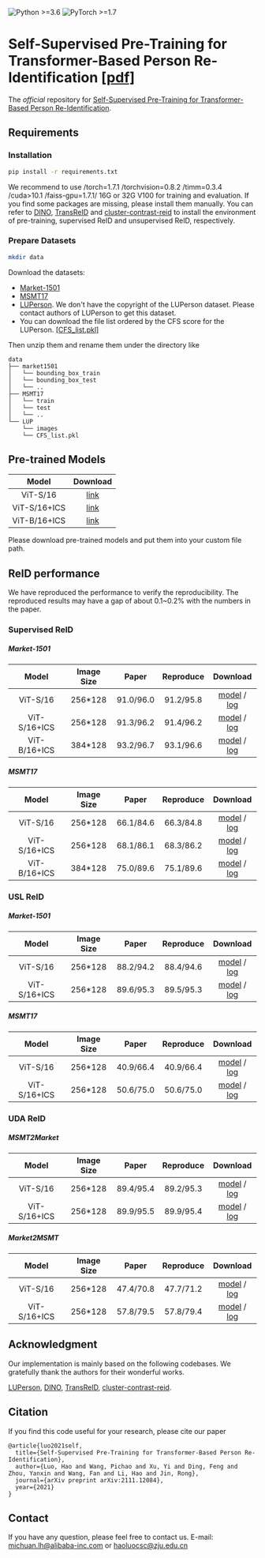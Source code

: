 ![Python >=3.6](https://img.shields.io/badge/Python->=3.6-yellow.svg)
![PyTorch >=1.7](https://img.shields.io/badge/PyTorch->=1.7-blue.svg)

# Self-Supervised Pre-Training for Transformer-Based Person Re-Identification [[pdf]](https://arxiv.org/pdf/2111.12084)
The *official* repository for [Self-Supervised Pre-Training for Transformer-Based Person Re-Identification](https://arxiv.org/pdf/2111.12084).

## Requirements

### Installation
```bash
pip install -r requirements.txt
```
We recommend to use /torch=1.7.1 /torchvision=0.8.2 /timm=0.3.4 /cuda>10.1 /faiss-gpu=1.7.1/ 16G or 32G V100 for training and evaluation. If you find some packages are missing, please install them manually.
You can refer to [DINO](https://github.com/facebookresearch/dino), [TransReID](https://github.com/damo-cv/TransReID) and [cluster-contrast-reid](https://github.com/alibaba/cluster-contrast-reid) to install the environment of pre-training, supervised ReID and unsupervised ReID, respectively.

### Prepare Datasets

```bash
mkdir data
```

Download the datasets:
- [Market-1501](https://drive.google.com/file/d/0B8-rUzbwVRk0c054eEozWG9COHM/view)
- [MSMT17](https://arxiv.org/abs/1711.08565)
- [LUPerson](https://github.com/DengpanFu/LUPerson). We don't have the copyright of the LUPerson dataset. Please contact authors of LUPerson to get this dataset.
- You can download the file list ordered by the CFS score for the LUPerson. [[CFS_list.pkl]](https://drive.google.com/file/d/1D6RaiOv3F2WSABYfQB1Aa88mwGoVNa3k/view?usp=sharing)

Then unzip them and rename them under the directory like

```
data
├── market1501
│   └── bounding_box_train
│   └── bounding_box_test
│   └── ..
├── MSMT17
│   └── train
│   └── test
│   └── ..
└── LUP
    └── images 
    └── CFS_list.pkl 
```

## Pre-trained Models
| Model         | Download |
| :------:      | :------: |
| ViT-S/16      | [link](https://drive.google.com/file/d/1ODxA7mJv17UfzwfXtY9dTWNsYghoNWGB/view?usp=sharing) |
| ViT-S/16+ICS  | [link](https://drive.google.com/file/d/18FL9JaJNlo15-UksalcJRXX-0dgo4Mz4/view?usp=sharing) |
| ViT-B/16+ICS  | [link](https://drive.google.com/file/d/1ZFMCBZ-lNFMeBD5K8PtJYJfYEk5D9isd/view?usp=sharing) |

Please download pre-trained models and put them into your custom file path.

## ReID performance

We have reproduced the performance to verify the reproducibility. The reproduced results may have a gap of about 0.1~0.2% with the numbers in the paper.

### Supervised ReID

##### Market-1501
| Model         | Image Size|Paper | Reproduce | Download |
| :------:      | :------: |:------: | :------: |:------: |
| ViT-S/16      | 256*128 |91.0/96.0 | 91.2/95.8|[model](https://drive.google.com/file/d/1lED8sKkiFAHp5LEzfhUSmF_Yh-7kKFsP/view?usp=sharing) / [log](https://drive.google.com/file/d/1jcsYcglLZJragtlpA1NICpxsoFpcs9Nc/view?usp=sharing)|
| ViT-S/16+ICS  | 256*128 |91.3/96.2 | 91.4/96.2|[model](https://drive.google.com/file/d/1tdO01aYtckVP3nQZm-cpSSPPrxODCrmB/view?usp=sharing) / [log](https://drive.google.com/file/d/1HP_giuY6eVoXrPS8dEyX6ZxDuv_wipff/view?usp=sharing)|
| ViT-B/16+ICS  | 384*128 |93.2/96.7 | 93.1/96.6|[model](https://drive.google.com/file/d/1wELRg_fCrgYCD3A3kUU7KJd-D_YSknQ_/view?usp=sharing) / [log](https://drive.google.com/file/d/1rcZan0_ov4V3nm-8AGvKjiN8kSVk_PP7/view?usp=sharing)|

##### MSMT17
| Model         | Image Size|Paper | Reproduce | Download |
| :------:      | :------: |:------: | :------: |:------: |
| ViT-S/16      | 256*128 |66.1/84.6 | 66.3/84.8|[model](https://drive.google.com/file/d/11KBWzbgyx73ejiS3Sn1NNDPN_34huQwP/view?usp=sharing) / [log](https://drive.google.com/file/d/1-W864ht66MZf-CqBeKIfgT12LqK9jcsU/view?usp=sharing)|
| ViT-S/16+ICS  | 256*128 |68.1/86.1 | 68.3/86.2|[model](https://drive.google.com/file/d/1taqdhKGunBTGLTXve17UH_zfzzMjMqBb/view?usp=sharing) / [log](https://drive.google.com/file/d/11UCRK9sJsDhDTLpIiMsZf7uKTqGaXvDn/view?usp=sharing)|
| ViT-B/16+ICS  | 384*128 |75.0/89.6 | 75.1/89.6|[model](https://drive.google.com/file/d/1m5a2vG6Se2K420g3oF4Zvu6m_zfWh-X4/view?usp=sharing) / [log](https://drive.google.com/file/d/1JSr1OI7mayTrdcM8g3ZKrsC_NHmaM_oW/view?usp=sharing)|

### USL ReID

##### Market-1501
| Model         | Image Size|Paper | Reproduce | Download |
| :------:      | :------: |:------: | :------: |:------: |
| ViT-S/16      | 256*128 |88.2/94.2 | 88.4/94.6|[model](https://drive.google.com/file/d/1lB7OS0hmYUbgUSqqKjULX_cYtiOVHi0j/view?usp=sharing) / [log](https://drive.google.com/file/d/1j3kWDYJftMTDBMmXrglJtZzDLiV6NHFu/view?usp=sharing)|
| ViT-S/16+ICS  | 256*128 |89.6/95.3 | 89.5/95.3|[model](https://drive.google.com/file/d/1AcZSbEz4iDI6pG2T0GWpqZdefAUJ4oRo/view?usp=sharing) / [log](https://drive.google.com/file/d/1sCQoQJ1l8n94TnFOGuVPZxS1rWHJAetn/view?usp=sharing)|

##### MSMT17
| Model         | Image Size|Paper | Reproduce | Download |
| :------:      | :------: |:------: | :------: |:------: |
| ViT-S/16      | 256*128 |40.9/66.4 | 40.9/66.4|[model](https://drive.google.com/file/d/1YJDixKh75Igmj-euzITzhcNNBdhNprMl/view?usp=sharing) / [log](https://drive.google.com/file/d/1F2ZU4vQv-wUzHNKxYgiJGfWPb_r1m_we/view?usp=sharing)|
| ViT-S/16+ICS  | 256*128 |50.6/75.0 | 50.6/75.0|[model](https://drive.google.com/file/d/1Y32B1XcZp5JvavEf4QqbM7BYEsYCh9yq/view?usp=sharing) / [log](https://drive.google.com/file/d/1_xolAYpJtOMyGsD6apPuTcJWFF569ziv/view?usp=sharing)|

### UDA ReID

##### MSMT2Market
| Model         | Image Size|Paper | Reproduce | Download |
| :------:      | :------: |:------: | :------: |:------: |
| ViT-S/16      | 256*128 |89.4/95.4 | 89.2/95.3|[model](https://drive.google.com/file/d/1W3SqChw4hcr0I52zwSODqEBJ-a_RrmoG/view?usp=sharing) / [log](https://drive.google.com/file/d/17c0HuchH9L-TONskOlqA_KnYORDPUwLU/view?usp=sharing)|
| ViT-S/16+ICS  | 256*128 |89.9/95.5 | 89.9/95.4|[model](https://drive.google.com/file/d/1DYnLuydsjZhEgpubrD2xsQqD6gXuI90V/view?usp=sharing) / [log](https://drive.google.com/file/d/1l7wCLQGnAFuM4TkJwTWO6DiO8lQC-f2i/view?usp=sharing)|

##### Market2MSMT
| Model         | Image Size|Paper | Reproduce | Download |
| :------:      | :------: |:------: | :------: |:------: |
| ViT-S/16      | 256*128 |47.4/70.8 | 47.7/71.2|[model](https://drive.google.com/file/d/1FgdyA_Vi0TsL0EKOYLy27RyEiQ1bd2hw/view?usp=sharing) / [log](https://drive.google.com/file/d/1JAhYdUtGxxJ2zA1IFjnHIVTixRPOJ3D5/view?usp=sharing)|
| ViT-S/16+ICS  | 256*128 |57.8/79.5 | 57.8/79.4|[model](https://drive.google.com/file/d/1yHKnhK2CYMbCceeO6vNBIKIMPUTY4VbS/view?usp=sharing) / [log](https://drive.google.com/file/d/1rkDWQrHKzddb6oHAKdM6L5kP20CXtQSd/view?usp=sharing)|

## Acknowledgment
Our implementation is mainly based on the following codebases. We gratefully thank the authors for their wonderful works.

[LUPerson](https://github.com/DengpanFu/LUPerson), [DINO](https://github.com/facebookresearch/dino), [TransReID](https://github.com/damo-cv/TransReID), [cluster-contrast-reid](https://github.com/alibaba/cluster-contrast-reid).

## Citation

If you find this code useful for your research, please cite our paper

```
@article{luo2021self,
  title={Self-Supervised Pre-Training for Transformer-Based Person Re-Identification},
  author={Luo, Hao and Wang, Pichao and Xu, Yi and Ding, Feng and Zhou, Yanxin and Wang, Fan and Li, Hao and Jin, Rong},
  journal={arXiv preprint arXiv:2111.12084},
  year={2021}
}
```

## Contact

If you have any question, please feel free to contact us. E-mail: [michuan.lh@alibaba-inc.com](mailto:michuan.lh@alibaba-inc.com) or [haoluocsc@zju.edu.cn](mailto:haoluocsc@zju.edu.cn)
